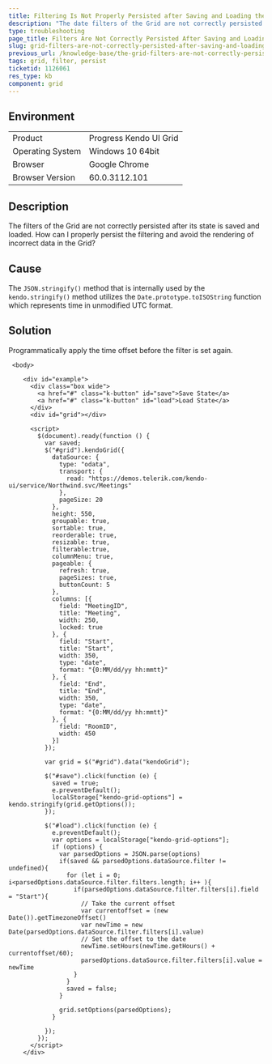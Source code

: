 ```yaml
---
title: Filtering Is Not Properly Persisted after Saving and Loading the State of the Grid
description: "The date filters of the Grid are not correctly persisted after kendo.stringify is applied."
type: troubleshooting
page_title: Filters Are Not Correctly Persisted After Saving and Loading the Grid State | Kendo UI Grid for jQuery
slug: grid-filters-are-not-correctly-persisted-after-saving-and-loading-the-grid-stateposition
previous_url: /knowledge-base/the-grid-filters-are-not-correctly-persisted-after-saving-and-loading-the-grid-state
tags: grid, filter, persist
ticketid: 1126061
res_type: kb
component: grid
---
```


## Environment

<table>
 <tr>
  <td>Product</td>
  <td>Progress Kendo UI Grid</td>
 </tr>
 <tr>
  <td>Operating System</td>
  <td>Windows 10 64bit</td>
 </tr>
 <tr>
  <td>Browser</td>
  <td>Google Chrome</td>
 </tr>
 <tr>
  <td>Browser Version</td>
  <td>60.0.3112.101</td>
 </tr>
</table>

## Description

The filters of the Grid are not correctly persisted after its state is saved and loaded. How can I properly persist the filtering and avoid the rendering of incorrect data in the Grid?

## Cause

The `JSON.stringify()` method that is internally used by the `kendo.stringify()` method utilizes the `Date.prototype.toISOString` function which represents time in unmodified UTC format.

## Solution

Programmatically apply the time offset before the filter is set again.

```dojo
 <body>

    <div id="example">
      <div class="box wide">
        <a href="#" class="k-button" id="save">Save State</a>
        <a href="#" class="k-button" id="load">Load State</a>
      </div>
      <div id="grid"></div>

      <script>
        $(document).ready(function () {
          var saved;
          $("#grid").kendoGrid({
            dataSource: {
              type: "odata",
              transport: {
                read: "https://demos.telerik.com/kendo-ui/service/Northwind.svc/Meetings"
              },
              pageSize: 20
            },
            height: 550,
            groupable: true,
            sortable: true,
            reorderable: true,
            resizable: true,
            filterable:true,
            columnMenu: true,
            pageable: {
              refresh: true,
              pageSizes: true,
              buttonCount: 5
            },
            columns: [{
              field: "MeetingID",
              title: "Meeting",
              width: 250,
              locked: true
            }, {
              field: "Start",
              title: "Start",
              width: 350,
              type: "date",
              format: "{0:MM/dd/yy hh:mmtt}"
            }, {
              field: "End",
              title: "End",
              width: 350,
              type: "date",
              format: "{0:MM/dd/yy hh:mmtt}"
            }, {
              field: "RoomID",
              width: 450
            }]
          });

          var grid = $("#grid").data("kendoGrid");

          $("#save").click(function (e) {
            saved = true;
            e.preventDefault();
            localStorage["kendo-grid-options"] = kendo.stringify(grid.getOptions());
          });

          $("#load").click(function (e) {
            e.preventDefault();
            var options = localStorage["kendo-grid-options"];
            if (options) {
              var parsedOptions = JSON.parse(options)
              if(saved && parsedOptions.dataSource.filter != undefined){
                for (let i = 0; i<parsedOptions.dataSource.filter.filters.length; i++ ){
                  if(parsedOptions.dataSource.filter.filters[i].field = "Start"){
                    // Take the current offset
                    var currentoffset = (new Date()).getTimezoneOffset()
                    var newTime = new Date(parsedOptions.dataSource.filter.filters[i].value)
                    // Set the offset to the date
                    newTime.setHours(newTime.getHours() + currentoffset/60);
                    parsedOptions.dataSource.filter.filters[i].value = newTime
                  }
                }
                saved = false;
              }

              grid.setOptions(parsedOptions);
            }

          });
        });
      </script>
    </div>

```
